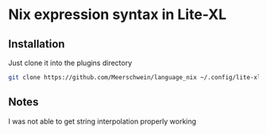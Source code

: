 # Nix expression syntax in Lite-XL

## Installation

Just clone it into the plugins directory
```bash
git clone https://github.com/Meerschwein/language_nix ~/.config/lite-xl/plugins/language_nix
```

## Notes

I was not able to get string interpolation properly working
